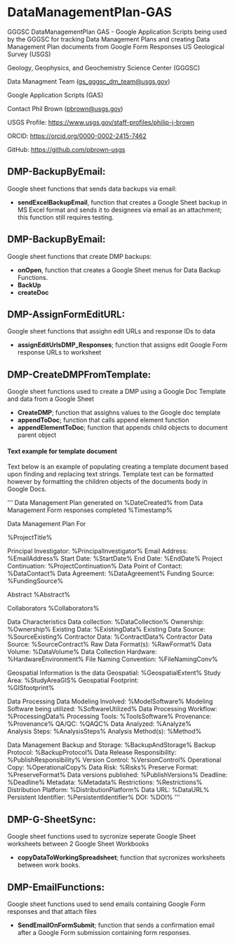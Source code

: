 # DataManagementPlan-GAS
GGGSC DataManagementPlan GAS - Google Application Scripts being used by the GGGSC for tracking Data Management Plans and creating Data Management Plan documents from Google Form Responses
US Geological Survey (USGS)

Geology, Geophysics, and Geochemistry Science Center (GGGSC)

Data Managment Team (gs_gggsc_dm_team@usgs.gov)

Google Application Scripts (GAS)

Contact Phil Brown (pbrown@usgs.gov)

USGS Profile: https://www.usgs.gov/staff-profiles/philip-j-brown

ORCID: https://orcid.org/0000-0002-2415-7462

GitHub: https://github.com/pbrown-usgs


## DMP-BackupByEmail:

Google sheet functions that sends data backups via email:

- **sendExcelBackupEmail**, function that creates a Google Sheet backup in MS Excel format and sends it to designees via email as an attachment; this function still requires testing.

## DMP-BackupByEmail:

Google sheet functions that create DMP backups:

- **onOpen**, function that creates a Google Sheet menus for Data Backup Functions.
- **BackUp**
- **createDoc**


## DMP-AssignFormEditURL:
Google sheet functions that assighn edit URLs and response IDs to data

- **assignEditUrlsDMP_Responses**; function that assigns edit Google Form response URLs to worksheet

## DMP-CreateDMPFromTemplate:
Google sheet functions used to create a DMP using a Google Doc Template and data from a Google Sheet

- **CreateDMP**; function that assighns values to the Google doc template
- **appendToDoc**; function that calls append element function
- **appendElementToDoc**; function that appends child objects to document parent object

#### Text example for template document
Text below is an example of populating creating a template document based upon finding and replacing text strings.  Template text can be formatted however by formatting the children objects of the documents body in Google Docs.

'''
Data Management Plan generated on %DateCreated% from Data Management Form responses completed %Timestamp%

Data Management Plan For

%ProjectTitle%

Principal Investigator: %PrincipalInvestigator%
Email Address: %EmailAddress%
Start Date: %StartDate%
End Date: %EndDate%
Project Continuation: %ProjectContinuation%
Data Point of Contact: %DataContact%
Data Agreement: %DataAgreement%
Funding Source: %FundingSource%

Abstract
%Abstract%

Collaborators
%Collaborators%

Data Characteristics
Data collection: 
%DataCollection%
Ownership: 
%Ownership%
Existing Data: 
%ExistingData%
Existing Data Source: 
%SourceExisting%
Contractor Data: 
%ContractData%
Contractor Data Source: 
%SourceContract%
Raw Data Format(s): 
%RawFormat%
Data Volume: 
%DataVolume%
Data Collection Hardware: 
%HardwareEnvironment%
File Naming Convention: 
%FileNamingConv%

Geospatial Information
Is the data Geospatial: 
%GeospatialExtent% 
Study Area: 
%StudyAreaGIS%
Geospatial Footprint:  
%GISfootprint%

Data Processing
	Data Modeling Involved:
%ModelSoftware%
	Modeling Software being utilized:
%SoftwareUtilized%
	Data Processing Workflow:
%ProcessingData%
	Processing Tools:
%ToolsSoftware%
Provenance:
%Provenance%
	QA/QC:
%QAQC%
	Data Analyzed:
%Analyze%	
	Analysis Steps:
%AnalysisSteps%
Analysis Method(s):
%Method%	

Data Management
Backup and Storage:
%BackupAndStorage%
Backup Protocol:
%BackupProtocol%
Data Release Responsibility:
%PublishResponsibility%
Version Control:
%VersionControl%
Operational Copy:
%OperationalCopy%
Data Risk:
%Risks%
Preserve Format:
%PreserveFormat%
Data versions published:
%PublishVersions%
Deadline:
%Deadline%
Metadata:
%Metadata%
Restrictions:
%Restrictions%
Distribution Platform:
%DistributionPlatform%
Data URL:
%DataURL%
Persistent Identifier:
%PersistentIdentifier%
DOI:
%DOI%
'''

## DMP-G-SheetSync:
Google sheet functions used to sycronize seperate Google Sheet worksheets between 2 Google Sheet Workbooks

- **copyDataToWorkingSpreadsheet**; function that sycronizes worksheets between work books. 

## DMP-EmailFunctions:
Google sheet functions used to send emails containing Google Form responses and that attach files

- **SendEmailOnFormSubmit**; function that sends a confirmation email after a Google Form submission containing form responses. 



